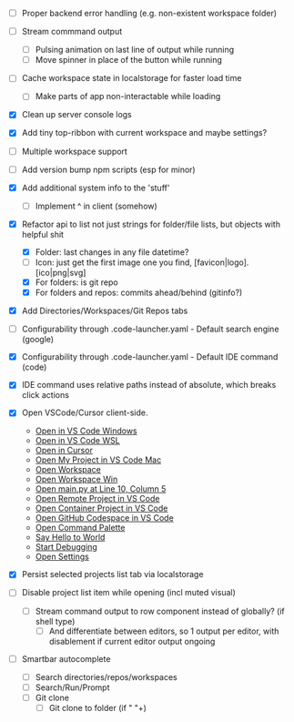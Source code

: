- [ ] Proper backend error handling (e.g. non-existent workspace folder)
- [ ] Stream commmand output
  - [ ] Pulsing animation on last line of output while running
  - [ ] Move spinner in place of the button while running
- [ ] Cache workspace state in localstorage for faster load time
  - [ ] Make parts of app non-interactable while loading
- [x] Clean up server console logs
- [x] Add tiny top-ribbon with current workspace and maybe settings?
- [ ] Multiple workspace support
- [ ] Add version bump npm scripts (esp for minor)
- [x] Add additional system info to the 'stuff'
  - [ ] Implement ^ in client (somehow)

- [x] Refactor api to list not just strings for folder/file lists, but objects with helpful shit
  - [x] Folder: last changes in any file datetime?
  - [ ] Icon: just get the first image one you find, [favicon|logo].[ico|png|svg]
  - [x] For folders: is git repo
  - [x] For folders and repos: commits ahead/behind (gitinfo?)
- [x] Add Directories/Workspaces/Git Repos tabs

- [ ] Configurability through .code-launcher.yaml - Default search engine (google)
- [x] Configurability through .code-launcher.yaml - Default IDE command (code)

- [x] IDE command uses relative paths instead of absolute, which breaks click actions

- [x] Open VSCode/Cursor client-side.
  - <a href="vscode://file/a%3A/Revoltage">Open in VS Code Windows</a>
  - <a href="vscode://vscode-remote/wsl+Ubuntu/home/cx/workspace/nilo-4">Open in VS Code WSL</a>
  - <a href="cursor://vscode-remote/wsl+Ubuntu/home/cx/workspace/nilo-4">Open in Cursor</a>
  - <a href="vscode://file//Users/username/My%20Project/">Open My Project in VS Code Mac</a>
  - <a href="vscode://file//home/username/project/myworkspace.code-workspace">Open Workspace</a>
  - <a href="vscode://file/c%3A/Users/username/project/myworkspace.code-workspace">Open Workspace Win</a>
  - <a href="vscode://file//home/username/project/main.py:10:5">Open main.py at Line 10, Column 5</a>
  - <a href="vscode://vscode-remote/ssh-remote+myserver/home/username/project/">Open Remote Project in VS Code</a>
  - <a href="vscode://vscode-remote/container+mycontainerid/home/project/">Open Container Project in VS Code</a>
  - <a href="vscode://github.codespaces/connect?name=mycodespace">Open GitHub Codespace in VS Code</a>
  - <a href="vscode://command/workbench.action.showCommands">Open Command Palette</a>
  - <a href="vscode://command/extension.sayHello?%5B%22World%22%5D">Say Hello to World</a>
  - <a href="vscode://command/workbench.action.debug.start">Start Debugging</a>
  - <a href="vscode://command/workbench.action.openSettings">Open Settings</a>

- [x] Persist selected projects list tab via localstorage

- [ ] Disable project list item while opening (incl muted visual)
  - [ ] Stream command output to row component instead of globally? (if shell type)
    - [ ] And differentiate between editors, so 1 output per editor, with disablement if current editor output ongoing

- [ ] Smartbar autocomplete
  - [ ] Search directories/repos/workspaces
  - [ ] Search/Run/Prompt
  - [ ] Git clone
    - [ ] Git clone to folder (if " "+)